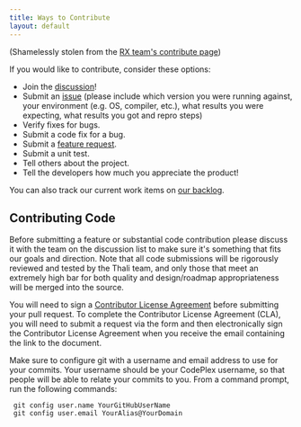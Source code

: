 ```yaml
---
title: Ways to Contribute
layout: default
---
```


(Shamelessly stolen from the [RX team's contribute page](https://rx.codeplex.com/wikipage?title=Contributing))

If you would like to contribute, consider these options:

* Join the [discussion](https://pairlist10.pair.net/mailman/listinfo/thali-talk)!
* Submit an [issue](https://github.com/thaliproject/thali/issues) (please include which version you were running against, your environment (e.g. OS, compiler, etc.), what results you were expecting, what results you got and repro steps)
* Verify fixes for bugs.
* Submit a code fix for a bug.
* Submit a [feature request](https://github.com/thaliproject/thali/issues).
* Submit a unit test.
* Tell others about the project.
* Tell the developers how much you appreciate the product!

You can also track our current work items on [our backlog](https://www.pivotaltracker.com/n/projects/1163162).

## Contributing Code

Before submitting a feature or substantial code contribution please discuss it with the team on the discussion list to make sure it's something that fits our goals and direction. Note that all code submissions will be rigorously reviewed and tested by the Thali team, and only those that meet an extremely high bar for both quality and design/roadmap appropriateness will be merged into the source.

You will need to sign a [Contributor License Agreement](https://cla.microsoft.com/) before submitting your pull request. To complete the Contributor License Agreement (CLA), you will need to submit a request via the form and then electronically sign the Contributor License Agreement when you receive the email containing the link to the document. 

Make sure to configure git with a username and email address to use for your commits. Your username should be your CodePlex username, so that people will be able to relate your commits to you. From a command prompt, run the following commands:

```
 git config user.name YourGitHubUserName 
 git config user.email YourAlias@YourDomain
```
